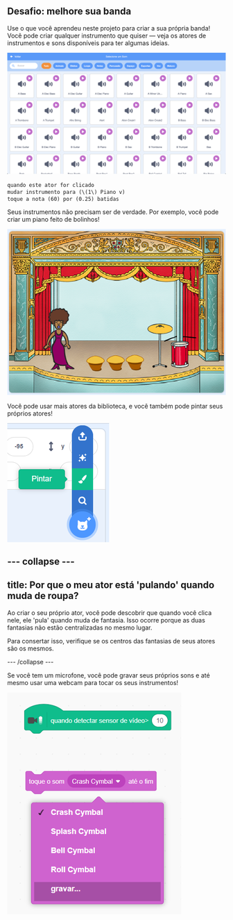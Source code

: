 ## Desafio: melhore sua banda

Use o que você aprendeu neste projeto para criar a sua própria banda! Você pode criar qualquer instrumento que quiser — veja os atores de instrumentos e sons disponíveis para ter algumas ideias.

![captura de tela](images/band-ideas-sounds.png)

```blocks3
quando este ator for clicado
mudar instrumento para (\(1\) Piano v)
toque a nota (60) por (0.25) batidas
```

Seus instrumentos não precisam ser de verdade. Por exemplo, você pode criar um piano feito de bolinhos!

![captura de tela](images/band-piano.png)

Você pode usar mais atores da biblioteca, e você também pode pintar seus próprios atores!

![captura de tela](images/band-draw.png)

--- collapse ---
---
title: Por que o meu ator está 'pulando' quando muda de roupa?
---

Ao criar o seu próprio ator, você pode descobrir que quando você clica nele, ele 'pula' quando muda de fantasia. Isso ocorre porque as duas fantasias não estão centralizadas no mesmo lugar.

Para consertar isso, verifique se os centros das fantasias de seus atores são os mesmos.

--- /collapse ---

Se você tem um microfone, você pode gravar seus próprios sons e até mesmo usar uma webcam para tocar os seus instrumentos!

![captura de tela](images/band-io.png)